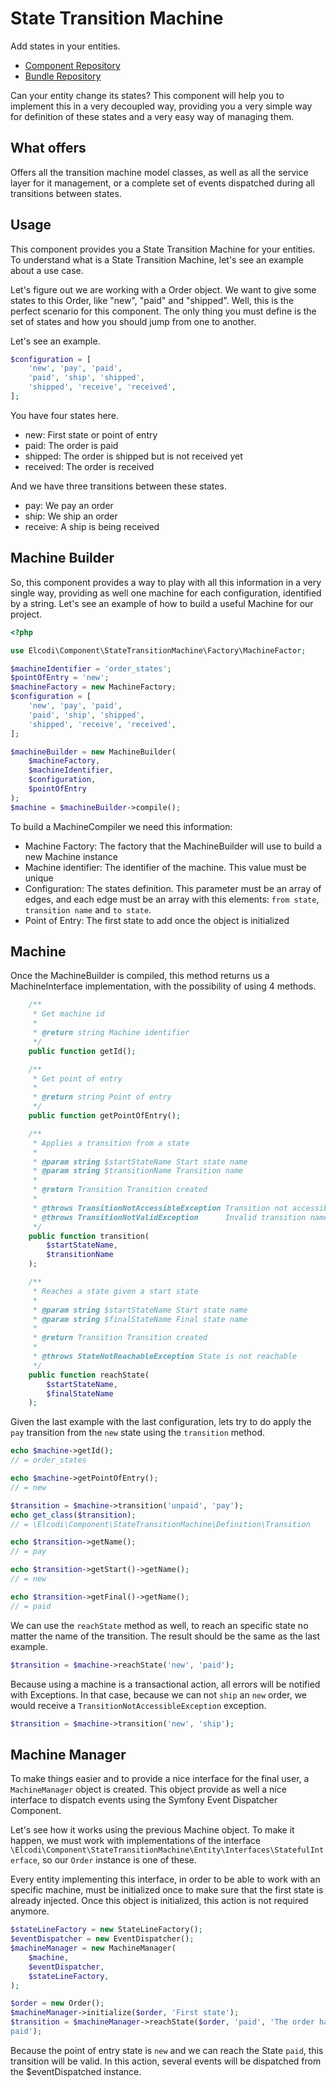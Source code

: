 # State Transition Machine

Add states in your entities.

* [Component Repository](https://github.com/elcodi/StateTransitionMachine)
* [Bundle Repository](https://github.com/elcodi/StateTransitionMachineBundle)

Can your entity change its states? This component will help you to implement 
this in a very decoupled way, providing you a very simple way for definition of
these states and a very easy way of managing them.

## What offers

Offers all the transition machine model classes, as well as all the service 
layer for it management, or a complete set of events dispatched during all 
transitions between states.

## Usage

This component provides you a State Transition Machine for your entities. To
understand what is a State Transition Machine, let's see an example about a use
case.

Let's figure out we are working with a Order object. We want to give some states
to this Order, like "new", "paid" and "shipped". Well, this is the perfect
scenario for this component. The only thing you must define is the set of states
and how you should jump from one to another.

Let's see an example.

```php
$configuration = [
    'new', 'pay', 'paid',
    'paid', 'ship', 'shipped',
    'shipped', 'receive', 'received',
];
```

You have four states here.
* new: First state or point of entry
* paid: The order is paid
* shipped: The order is shipped but is not received yet
* received: The order is received

And we have three transitions between these states.
* pay: We pay an order
* ship: We ship an order
* receive: A ship is being received

## Machine Builder

So, this component provides a way to play with all this information in a very
single way, providing as well one machine for each configuration, identified by
a string. Let's see an example of how to build a useful Machine for our project.

``` php
<?php

use Elcodi\Component\StateTransitionMachine\Factory\MachineFactor;

$machineIdentifier = 'order_states';
$pointOfEntry = 'new';
$machineFactory = new MachineFactory;
$configuration = [
    'new', 'pay', 'paid',
    'paid', 'ship', 'shipped',
    'shipped', 'receive', 'received',
];

$machineBuilder = new MachineBuilder(
    $machineFactory,
    $machineIdentifier,
    $configuration,
    $pointOfEntry
);
$machine = $machineBuilder->compile();
```

To build a MachineCompiler we need this information:
* Machine Factory: The factory that the MachineBuilder will use to build a new
Machine instance
* Machine identifier: The identifier of the machine. This value must be unique
* Configuration: The states definition. This parameter must be an array of
edges, and each edge must be an array with this elements: `from state`,
`transition name` and `to state`.
* Point of Entry: The first state to add once the object is initialized

## Machine

Once the MachineBuilder is compiled, this method returns us a MachineInterface
implementation, with the possibility of using 4 methods.

``` php
    /**
     * Get machine id
     *
     * @return string Machine identifier
     */
    public function getId();

    /**
     * Get point of entry
     *
     * @return string Point of entry
     */
    public function getPointOfEntry();

    /**
     * Applies a transition from a state
     *
     * @param string $startStateName Start state name
     * @param string $transitionName Transition name
     *
     * @return Transition Transition created
     *
     * @throws TransitionNotAccessibleException Transition not accessible
     * @throws TransitionNotValidException      Invalid transition name
     */
    public function transition(
        $startStateName,
        $transitionName
    );

    /**
     * Reaches a state given a start state
     *
     * @param string $startStateName Start state name
     * @param string $finalStateName Final state name
     *
     * @return Transition Transition created
     *
     * @throws StateNotReachableException State is not reachable
     */
    public function reachState(
        $startStateName,
        $finalStateName
    );
```

Given the last example with the last configuration, lets try to do apply the
`pay` transition from the `new` state using the `transition` method.

``` php
echo $machine->getId();
// = order_states

echo $machine->getPointOfEntry();
// = new

$transition = $machine->transition('unpaid', 'pay');
echo get_class($transition);
// = \Elcodi\Component\StateTransitionMachine\Definition\Transition

echo $transition->getName();
// = pay

echo $transition->getStart()->getName();
// = new

echo $transition->getFinal()->getName();
// = paid
```

We can use the `reachState` method as well, to reach an specific state no matter
the name of the transition. The result should be the same as the last example.

``` php
$transition = $machine->reachState('new', 'paid');
```

Because using a machine is a transactional action, all errors will be notified
with Exceptions. In that case, because we can not `ship` an `new` order, we
would receive a `TransitionNotAccessibleException` exception.

``` php
$transition = $machine->transition('new', 'ship');
```

## Machine Manager

To make things easier and to provide a nice interface for the final user, a
`MachineManager` object is created. This object provide as well a nice interface
to dispatch events using the Symfony Event Dispatcher Component.

Let's see how it works using the previous Machine object. To make it happen, we
must work with implementations of the interface
`\Elcodi\Component\StateTransitionMachine\Entity\Interfaces\StatefulInterface`,
so our `Order` instance is one of these.

Every entity implementing this interface, in order to be able to work with an
specific machine, must be initialized once to make sure that the first state is
already injected. Once this object is initialized, this action is not required
anymore.

``` php
$stateLineFactory = new StateLineFactory();
$eventDispatcher = new EventDispatcher();
$machineManager = new MachineManager(
    $machine,
    $eventDispatcher,
    $stateLineFactory,
);

$order = new Order();
$machineManager->initialize($order, 'First state');
$transition = $machineManager->reachState($order, 'paid', 'The order have been
paid');
```

Because the point of entry state is `new` and we can reach the State `paid`,
this transition will be valid.
In this action, several events will be dispatched from the $eventDispatched
instance.
